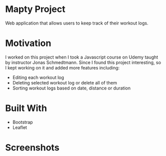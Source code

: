 # Mapty Project

Web application that allows users to keep track of their workout logs.

# Motivation

I worked on this project when I took a Javascript course on Udemy taught by instructor Jonas Schmedtmann. Since I found this project interesting, so I kept working on it and added more features including:

- Editing each workout log
- Deleting selected workout log or delete all of them
- Sorting workout logs based on date, distance or duration

# Built With

- Bootstrap
- Leaflet

# Screenshots

